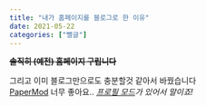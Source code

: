 ```yaml
---
title: "내가 홈페이지를 블로그로 한 이유"
date: 2021-05-22
categories: ["뻘글"]
---
```


~~**솔직히 (예전) 홈페이지 구립니다**~~

그리고 이미 블로그만으로도 충분할것 같아서 바꿨습니다\
[PaperMod](https://github.com/adityatelange/hugo-PaperMod) 너무 좋아요.. *[프로필 모드](https://github.com/adityatelange/hugo-PaperMod/wiki/Features#profile-mode)가 있어서 말이죠!*
